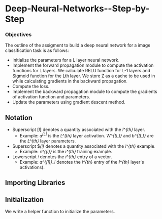 # Deep-Neural-Networks--Step-by-Step
### Objectives
<p> The outline of the assigment to build a deep neural network for a image classification task is as follows: <p>

* Initialize the parameters for a L layer neural network.
* Implement the forward propagation module to compute the activation functions for L layers. We calculate RELU function for L-1 layers and Sigmoid function for the Lth layer. We store Z as a cache to be used in while calculating gradients in the backward propagation.
* Compute the loss.
* Implement the backward propagation module to compute the gradients of activation function and parameters.
* Update the parameters using gradient descent method.

## Notation
- Superscript [*l*] denotes a quantity associated with the *l^{th}* layer. 
    - Example: *a<sup>[L]<sup>* is the *L^{th}* layer activation. *W^{[L]}* and *b^{[L]}* are the *L^{th}* layer parameters.
- Superscript $*(i)* denotes a quantity associated with the *i^{th}* example. 
    - Example: *x^{(i)}* is the *i^{th}* training example.
- Lowerscript *i* denotes the *i^{th}* entry of a vector.
    - Example: *a^{[l]}_i* denotes the *i^{th}* entry of the *l^{th}* layer's activations).
    
## Importing Libraries

## Initialization
<p> We write a helper function to initialize the parameters. <p>
